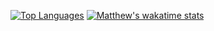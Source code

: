 [![Top Languages](https://github-readme-stats.vercel.app/api/top-langs/?username=MatthewVH&theme=tokyonight)](https://github.com/MatthewVH)
[![Matthew's wakatime stats](https://github-readme-stats.vercel.app/api/wakatime?username=MatthewVH&theme=tokyonight)](https://github.com/MatthewVH)

